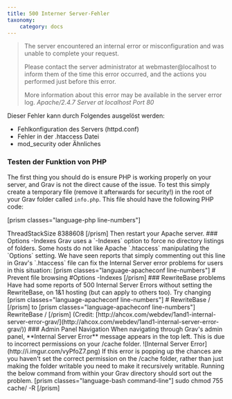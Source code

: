 ```yaml
---
title: 500 Interner Server-Fehler
taxonomy:
    category: docs
---
```


> The server encountered an internal error or misconfiguration and was unable to complete your request.
>
> Please contact the server administrator at webmaster@localhost to inform them of the time this error occurred, and the actions you performed just before this error.
>
> More information about this error may be available in the server error log.
> <cite>Apache/2.4.7 Server at localhost Port 80</cite>

Dieser Fehler kann durch Folgendes ausgelöst werden:

- Fehlkonfiguration des Servers (httpd.conf)
- Fehler in der .htaccess Datei
- mod_security oder Ähnliches

### Testen der Funktion von PHP

The first thing you should do is ensure PHP is working properly on your server, and Grav is not the direct cause of the issue.  To test this simply create a temporary file (remove it afterwards for security!) in the root of your Grav folder called `info.php`.  This file should have the following PHP code:

[prism classes="language-php line-numbers"]
<?php phpinfo();
[/prism]

Then point your browser at this file: `http://yoursite.com/your_grav_directory/info.php`.  You should get a report page listing all the information related to the PHP configuration including version and extensions loaded.

### Check permissions

A 500 error can be triggered by having the wrong permissions. Check [the permissions guide](/troubleshooting/permissions)

### Register Globals Issue

Some people who have recently upgraded to PHP 5.5 from version 5.4 or 5.3, may still have some out of date settings in their `php.ini` file.  One item that can cause a **500 Internal Server Error** is the `register_globals` setting.  Simply remove or comment out the line:

[prism classes="language-apacheconf line-numbers"]
register_global = On
[/prism]

Then restart your Apache server.

### ThreadStackSize on Windows

If your server is running on Windows, you could be getting a 500 Internal Server Error due to the fact that the **ThreadStackSize** is much too small.  Simply append this code to the bottom of your `httpd.conf` file:

[prism classes="language-apacheconf line-numbers"]
<IfModule mpm_winnt_module>
  ThreadStackSize 8388608
</IfModule>
[/prism]

Then restart your Apache server.

### Options -Indexes

Grav uses a `-Indexes` option to force no directory listings of folders. Some hosts do not like Apache `.htaccess` manipulating the `Options` setting.

We have seen reports that simply commenting out this line in Grav's `.htaccess` file can fix the Internal Server error problems for users in this situation:

[prism classes="language-apacheconf line-numbers"]
# Prevent file browsing
#Options -Indexes
[/prism]

### RewriteBase problems

Have had some reports of 500 Internal Server Errors without setting the RewriteBase, on 1&1 hosting (but can apply to others too). Try changing

[prism classes="language-apacheconf line-numbers"]
# RewriteBase /
[/prism]

to

[prism classes="language-apacheconf line-numbers"]
RewriteBase /
[/prism]

(Credit: [http://ahcox.com/webdev/1and1-internal-server-error-grav/](http://ahcox.com/webdev/1and1-internal-server-error-grav/))

### Admin Panel Navigation

When navigating through Grav's admin panel, **Internal Server Error** message appears in the top left.  This is due to incorrect permissions on your /cache folder.

 ![Internal Server Error](http://i.imgur.com/vyPfoZ7.png)

If this error is popping up the chances are you haven't set the correct permission on the /cache folder, rather than just making the folder writable you need to make it recursively writable.  Running the below command from within your Grav directory should sort out the problem.

[prism classes="language-bash command-line"]
sudo chmod 755 cache/ -R
[/prism]
